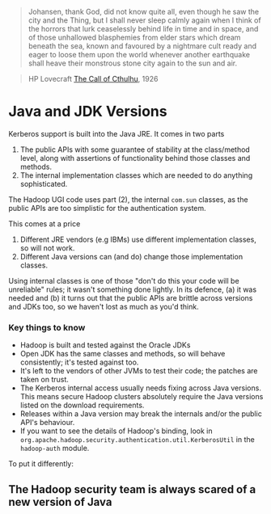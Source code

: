 <!---
  Licensed under the Apache License, Version 2.0 (the "License");
  you may not use this file except in compliance with the License.
  You may obtain a copy of the License at
  
   http://www.apache.org/licenses/LICENSE-2.0
  
  Unless required by applicable law or agreed to in writing, software
  distributed under the License is distributed on an "AS IS" BASIS,
  WITHOUT WARRANTIES OR CONDITIONS OF ANY KIND, either express or implied.
  See the License for the specific language governing permissions and
  limitations under the License. See accompanying LICENSE file.
-->
  
  
> Johansen, thank God, did not know quite all, even though he saw the city and the Thing, but I shall never sleep calmly again when I think of the horrors that lurk ceaselessly behind life in time and in space, and of those unhallowed blasphemies from elder stars which dream beneath the sea, known and favoured by a nightmare cult ready and eager to loose them upon the world whenever another earthquake shall heave their monstrous stone city again to the sun and air.

> HP Lovecraft [The Call of Cthulhu](http://www.hplovecraft.com/writings/texts/fiction/cc.aspx), 1926

# Java and JDK Versions

Kerberos support is built into the Java JRE. It comes in two parts

1. The public APIs with some guarantee of stability at the class/method level, along with assertions of functionality behind those classes and methods.
2. The internal implementation classes which are needed to do anything sophisticated.

The Hadoop UGI code uses part (2), the internal `com.sun` classes, as the public APIs
are too simplistic for the authentication system.

This comes at a price

1. Different JRE vendors (e.g IBMs) use different implementation classes, so will not work.
2. Different Java versions can (and do) change those implementation classes.

Using internal classes is one of those "don't do this your code will be unreliable" rules; it wasn't something done lightly. In its defence, (a) it was needed and (b) it turns out that the public APIs are brittle across versions and JDKs too, so we haven't lost as much as you'd think.

### Key things to know

* Hadoop is built and tested against the Oracle JDKs
* Open JDK has the same classes and methods, so will behave consistently; it's tested against too.
* It's left to the vendors of other JVMs to test their code; the patches are taken on trust.
* The Kerberos internal access usually needs fixing across Java versions. This means secure Hadoop clusters absolutely require the Java versions listed on the download requirements.
* Releases within a Java version may break the internals and/or the public API's behaviour.
* If you want to see the details of Hadoop's binding, look in `org.apache.hadoop.security.authentication.util.KerberosUtil` in the `hadoop-auth` module.

To put it differently: 

## The Hadoop security team is always scared of a new version of Java

